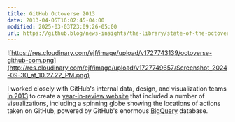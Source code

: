```yaml
---
title: GitHub Octoverse 2013
date: 2013-04-05T16:02:45-04:00
modified: 2025-03-03T23:09:26-05:00
url: https://github.blog/news-insights/the-library/state-of-the-octoverse-2013-edition/
---
```


![https://res.cloudinary.com/ejf/image/upload/v1727743139/octoverse-github-com.png](http://res.cloudinary.com/ejf/image/upload/v1727749657/Screenshot_2024-09-30_at_10.27.22_PM.png)

I worked closely with GitHub's internal data, design, and visualization teams [in 2013](https://github.blog/news-insights/the-library/state-of-the-octoverse-2013-edition/) to create a [year-in-review website](https://dribbble.com/shots/1742918/attachments/282046?mode=media) that included a number of visualizations, including a spinning globe showing the locations of actions taken on GitHub, powered by GitHub's enormous [BigQuery](https://en.wikipedia.org/wiki/BigQuery) database.
